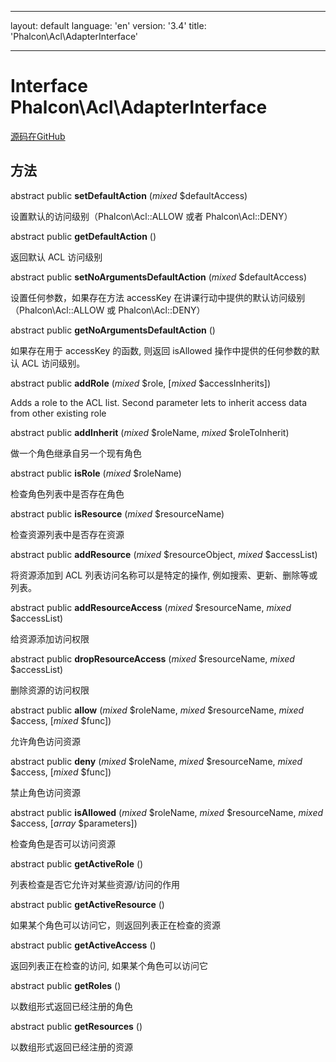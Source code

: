 * * *

layout: default language: 'en' version: '3.4' title: 'Phalcon\Acl\AdapterInterface'

* * *

# Interface **Phalcon\Acl\AdapterInterface**

<a href="https://github.com/phalcon/cphalcon/tree/v3.4.0/phalcon/acl/adapterinterface.zep" class="btn btn-default btn-sm">源码在GitHub</a>

## 方法

abstract public **setDefaultAction** (*mixed* $defaultAccess)

设置默认的访问级别（Phalcon\Acl::ALLOW 或者 Phalcon\Acl::DENY）

abstract public **getDefaultAction** ()

返回默认 ACL 访问级别

abstract public **setNoArgumentsDefaultAction** (*mixed* $defaultAccess)

设置任何参数，如果存在方法 accessKey 在讲课行动中提供的默认访问级别 （Phalcon\\Acl::ALLOW 或 Phalcon\\Acl::DENY）

abstract public **getNoArgumentsDefaultAction** ()

如果存在用于 accessKey 的函数, 则返回 isAllowed 操作中提供的任何参数的默认 ACL 访问级别。

abstract public **addRole** (*mixed* $role, [*mixed* $accessInherits])

Adds a role to the ACL list. Second parameter lets to inherit access data from other existing role

abstract public **addInherit** (*mixed* $roleName, *mixed* $roleToInherit)

做一个角色继承自另一个现有角色

abstract public **isRole** (*mixed* $roleName)

检查角色列表中是否存在角色

abstract public **isResource** (*mixed* $resourceName)

检查资源列表中是否存在资源

abstract public **addResource** (*mixed* $resourceObject, *mixed* $accessList)

将资源添加到 ACL 列表访问名称可以是特定的操作, 例如搜索、更新、删除等或列表。

abstract public **addResourceAccess** (*mixed* $resourceName, *mixed* $accessList)

给资源添加访问权限

abstract public **dropResourceAccess** (*mixed* $resourceName, *mixed* $accessList)

删除资源的访问权限

abstract public **allow** (*mixed* $roleName, *mixed* $resourceName, *mixed* $access, [*mixed* $func])

允许角色访问资源

abstract public **deny** (*mixed* $roleName, *mixed* $resourceName, *mixed* $access, [*mixed* $func])

禁止角色访问资源

abstract public **isAllowed** (*mixed* $roleName, *mixed* $resourceName, *mixed* $access, [*array* $parameters])

检查角色是否可以访问资源

abstract public **getActiveRole** ()

列表检查是否它允许对某些资源/访问的作用

abstract public **getActiveResource** ()

如果某个角色可以访问它，则返回列表正在检查的资源

abstract public **getActiveAccess** ()

返回列表正在检查的访问, 如果某个角色可以访问它

abstract public **getRoles** ()

以数组形式返回已经注册的角色

abstract public **getResources** ()

以数组形式返回已经注册的资源